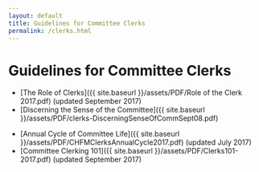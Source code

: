 ```yaml
---
layout: default
title: Guidelines for Committee Clerks
permalink: /clerks.html
---
```

# Guidelines for Committee Clerks

- [The Role of Clerks]({{ site.baseurl }}/assets/PDF/Role of the Clerk 2017.pdf) (updated September 2017)
- [Discerning the Sense of the Committee]({{ site.baseurl }}/assets/PDF/clerks-DiscerningSenseOfCommSept08.pdf)
<!-- - [Guidelines for Youth Liaisons](/PDF/Clerks-YouthLiaisonGuidelines.pdf)  -->
- [Annual Cycle of Committee Life]({{ site.baseurl }}/assets/PDF/CHFMClerksAnnualCycle2017.pdf) (updated July 2017)
- [Committee Clerking 101]({{ site.baseurl }}/assets/PDF/Clerks101-2017.pdf) (updated September 2017)

